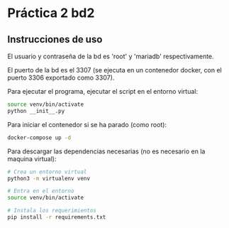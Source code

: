 # Práctica 2 bd2

## Instrucciones de uso

El usuario y contraseña de la bd es 'root' y 'mariadb' respectivamente.

El puerto de la bd es el 3307 (se ejecuta en un contenedor docker, con el puerto 3306 exportado como 3307).

Para ejecutar el programa, ejecutar el script en el entorno virtual:

```bash
source venv/bin/activate
python __init__.py
```
Para iniciar el contenedor si se ha parado (como root):

```bash
docker-compose up -d
``` 

Para descargar las dependencias necesarias (no es necesario en la maquina virtual):

```bash
# Crea un entorno virtual
python3 -m virtualenv venv

# Entra en el entorno
source venv/bin/activate

# Instala los requerimientos
pip install -r requirements.txt
```
